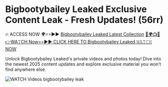 # Bigbootybailey Leaked Exclusive Content Leak - Fresh Updates! (56rr)

🔥 ACCESS NOW 🌍==►► <a href="https://tinyurl.com/3fjeunct" rel="nofollow">Bigbootybailey Leaked Latest Collection</a></h3>
[🔴🌍📺📱👉WA𝚃CH Now==►► CLICK HERE TO Bigbootybailey Leaked 𝚆𝙰𝚃𝙲𝙷 NOW](https://tinyurl.com/3fjeunct)

Unlock Bigbootybailey Leaked's private videos and photos today! Dive into the newest 2025 content updates and explore exclusive material you won’t find anywhere else.


<a href="https://tinyurl.com/3fjeunct" rel="nofollow" data-target="animated-image.originalLink"><img src="https://camo.githubusercontent.com/8a4f000d20f83aca3bf7ec5f350d767afa0574a8a352519fd8cfa583a6f93a33/68747470733a2f2f692e696d6775722e636f6d2f644a486b345a712e676966" alt="WATCH Videos" data-canonical-src="https://i.imgur.com/dJHk4Zq.gif" style="max-width: 100%; display: inline-block;" data-target="animated-image.originalImage"></a>
bigbootybailey leak